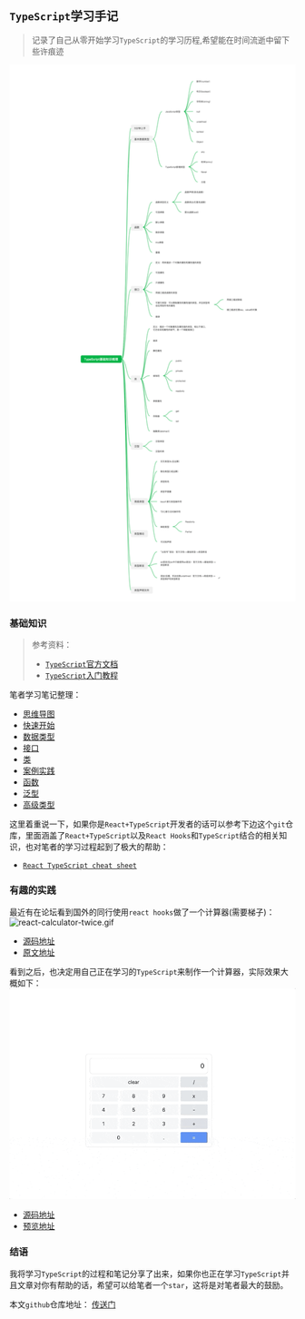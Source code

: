 ## `TypeScript`学习手记
> 记录了自己从零开始学习`TypeScript`的学习历程,希望能在时间流逝中留下些许痕迹

![](https://raw.githubusercontent.com/wangkaiwd/drawing-bed/master/TypeScriptBrainMap.png)
### 基础知识
> 参考资料：
>
> * [`TypeScript`官方文档](https://www.tslang.cn/docs/home.html)
> * [`TypeScript`入门教程](https://ts.xcatliu.com/)

笔者学习笔记整理： 
* [思维导图](https://wangkaiwd.github.io/typescript-notes/misc/TypeScript%E5%9F%BA%E7%A1%80%E7%9F%A5%E8%AF%86%E6%A2%B3%E7%90%86)
* [快速开始](https://github.com/wangkaiwd/typescript-notes/blob/master/getting%20start/readme.md)
* [数据类型](https://github.com/wangkaiwd/typescript-notes/blob/master/dataTypes/readme.md)
* [接口](https://github.com/wangkaiwd/typescript-notes/blob/master/interfaceNote/readme.md)
* [类](https://github.com/wangkaiwd/typescript-notes/blob/master/classNote/readme.md)
* [案例实践](https://github.com/wangkaiwd/typescript-notes/blob/master/practice/readme.md)
* [函数](https://github.com/wangkaiwd/typescript-notes/blob/master/functionNote/readme.md)
* [泛型](https://github.com/wangkaiwd/typescript-notes/blob/master/genericsNote/reademe.md)
* [高级类型](https://github.com/wangkaiwd/typescript-notes/blob/master/advanced/readme.md)


这里着重说一下，如果你是`React+TypeScript`开发者的话可以参考下边这个`git`仓库，里面涵盖了`React+TypeScript`以及`React Hooks`和`TypeScript`结合的相关知识，也对笔者的学习过程起到了极大的帮助：

* [`React TypeScript cheat sheet`](https://github.com/typescript-cheatsheets/react-typescript-cheatsheet)

### 有趣的实践
最近有在论坛看到国外的同行使用`react hooks`做了一个计算器(需要梯子)：  
![react-calculator-twice.gif](https://i.loli.net/2019/07/25/5d3903b642d2728487.gif)

* [源码地址](https://github.com/jarodburchill/CalculatorReactApp)
* [原文地址](https://www.reddit.com/r/reactjs/comments/cgcvns/i_made_a_calculator_in_react_the_other_day/)

看到之后，也决定用自己正在学习的`TypeScript`来制作一个计算器，实际效果大概如下：
![](https://raw.githubusercontent.com/wangkaiwd/drawing-bed/master/ts-calculator-tiny.gif)

* [源码地址](https://github.com/wangkaiwd/typescript-notes/blob/master/practice/demo04.ts)
* [预览地址](https://wangkaiwd.github.io/typescript-notes/practice/index.html)


### 结语
我将学习`TypeScript`的过程和笔记分享了出来，如果你也正在学习`TypeScript`并且文章对你有帮助的话，希望可以给笔者一个`star`，这将是对笔者最大的鼓励。

本文`github`仓库地址： [传送门](https://github.com/wangkaiwd/typescript-notes)




